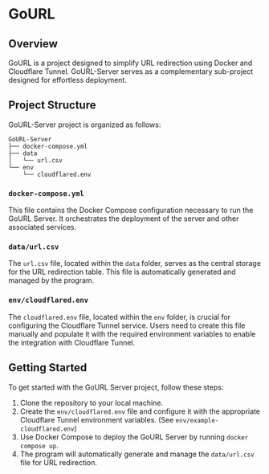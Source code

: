 # GoURL

## Overview
GoURL is a project designed to simplify URL redirection using Docker and Cloudflare Tunnel. GoURL-Server serves as a complementary sub-project designed for effortless deployment.

## Project Structure
GoURL-Server project is organized as follows:

```
GoURL-Server
├── docker-compose.yml
├── data
│   └── url.csv
└── env
    └── cloudflared.env
```

### `docker-compose.yml`
This file contains the Docker Compose configuration necessary to run the GoURL Server. It orchestrates the deployment of the server and other associated services.

### `data/url.csv`
The `url.csv` file, located within the `data` folder, serves as the central storage for the URL redirection table. This file is automatically generated and managed by the program.

### `env/cloudflared.env`
The `cloudflared.env` file, located within the `env` folder, is crucial for configuring the Cloudflare Tunnel service. Users need to create this file manually and populate it with the required environment variables to enable the integration with Cloudflare Tunnel.

## Getting Started
To get started with the GoURL Server project, follow these steps:

1. Clone the repository to your local machine.
2. Create the `env/cloudflared.env` file and configure it with the appropriate Cloudflare Tunnel environment variables. (See `env/example-cloudflared.env`)
3. Use Docker Compose to deploy the GoURL Server by running `docker compose up`.
4. The program will automatically generate and manage the `data/url.csv` file for URL redirection.